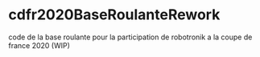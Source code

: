 # cdfr2020BaseRoulanteRework
code de la base roulante pour la participation de robotronik a la coupe de france 2020 (WIP)
